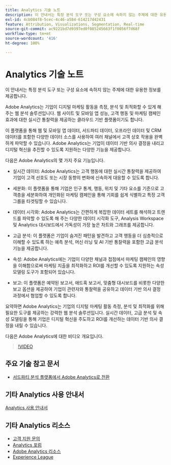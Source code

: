 ```yaml
---
title: Analytics 기술 노트
description: 이 안내서는 특정 분석 도구 또는 구성 요소에 속하지 않는 주제에 대한 유용한 정보를 제공합니다.
exl-id: 4cb084f8-5cec-4c46-a584-614217d42431
feature: Attribution, Visualizations, Segmentation, Real-time
source-git-commit: ac9221bd7d9397ed0f085245663f1f0056f7d68f
workflow-type: tm+mt
source-wordcount: '416'
ht-degree: 100%

---
```


# Analytics 기술 노트

이 안내서는 특정 분석 도구 또는 구성 요소에 속하지 않는 주제에 대한 유용한 정보를 제공합니다.

Adobe Analytics는 기업이 디지털 마케팅 활동을 측정, 분석 및 최적화할 수 있게 해 주는 웹 분석 솔루션입니다. 웹 사이트 및 모바일 앱 성능, 고객 행동 및 마케팅 캠페인 효과에 대한 실시간 통찰력을 제공하는 클라우드 기반 플랫폼이기도 합니다.

이 플랫폼을 통해 웹 및 모바일 앱 데이터, 서드파티 데이터, 오프라인 데이터 및 CRM 데이터를 포함한 다양한 데이터 소스를 사용하여 여러 채널에서 고객 상호 작용을 완벽하게 파악할 수 있습니다. Adobe Analytics는 기업이 데이터 기반 의사 결정을 내리고 디지털 혁신을 추진할 수 있도록 지원하는 다양한 기능을 제공합니다.

다음은 Adobe Analytics의 몇 가지 주요 기능입니다.

* 실시간 데이터: Adobe Analytics는 고객 행동에 대한 실시간 통찰력을 제공하여 기업이 고객 선호도 또는 시장 동향의 변화에 신속하게 대응할 수 있도록 합니다.

* 세분화: 이 플랫폼을 통해 기업은 인구 통계, 행동, 위치 및 기타 요소를 기준으로 고객층을 세분화하여 개인화된 마케팅 캠페인을 통해 기회를 쉽게 식별하고 특정 고객 그룹을 타겟팅할 수 있습니다.

* 데이터 시각화: Adobe Analytics는 간편하게 복잡한 데이터 세트를 해석하고 트렌드를 파악할 수 있도록 해 주는 다양한 데이터 시각화 도구, Analysis Workspace 및 Analytics 대시보드에서 가독성이 가장 높은 차트와 그래프를 제공합니다.

* 고급 분석: 이 플랫폼은 기업이 숨겨진 패턴을 발견하고 고객 행동을 더 심층적으로 이해할 수 있도록 하는 예측 분석, 머신 러닝 및 AI 기반 통찰력을 포함한 고급 분석 기능을 제공합니다.

* 속성: Adobe Analytics에는 기업이 다양한 채널과 접점에서 마케팅 캠페인의 영향을 이해함으로써 마케팅 지출을 최적화하고 ROI를 개선할 수 있도록 지원하는 속성 모델링 도구가 포함되어 있습니다.

* 보고: 이 플랫폼은 예약된 보고서, 애드혹 보고서, 맞춤형 대시보드를 비롯한 다양한 보고 옵션을 제공하여 기업이 관련자와 통찰력을 공유하고 데이터 기반 의사 결정 과정에서 협업할 수 있도록 합니다.

요약하면 Adobe Analytics는 기업의 디지털 마케팅 활동 측정, 분석 및 최적화를 위해 필요한 도구를 제공하는 강력한 웹 분석 솔루션입니다. 실시간 데이터, 고급 분석 및 속성 모델링을 통해 기업은 디지털 혁신을 주도하고 ROI를 개선하는 데이터 기반 의사 결정을 내릴 수 있습니다.

다음은 Adobe Analytics에 대한 비디오 개요입니다.

>[!VIDEO](https://video.tv.adobe.com/v/27429/?quality=12)

## 주요 기술 참고 문서

* [서드파티 분석 플랫폼에서 Adobe Analytics로 전환](ga-to-aa/home.md)

## 기타 Analytics 사용 안내서

[Analytics 사용 안내서](https://experienceleague.adobe.com/docs/analytics.html)

## 기타 Analytics 리소스

* [고객 지원 문의](https://experienceleague.adobe.com/?support-solution=Analytics#support)
* [Analytics 포럼](https://forums.adobe.com/community/experience-cloud/analytics-cloud/analytics)
* [Adobe Analytics 리소스](https://forums.adobe.com/message/10660755)
* [Experience League](https://landing.adobe.com/experience-league/)

